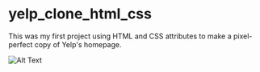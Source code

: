 # yelp_clone_html_css

This was my first project using HTML and CSS attributes to make a pixel-perfect copy of Yelp's homepage. 

![Alt Text](https://giphy.com/embed/O7MpL1ATqcORBfzO3p)

